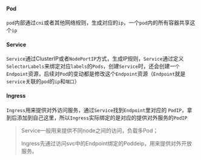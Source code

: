 #### Pod

`pod`内部通过`cni`或者其他网络规则，生成对应的`ip`，一个`pod`内的所有容器共享这个`ip`



#### Service

`Service`通过ClusterIP或者`NodePortIP`方式，生成IP规则，`Service`通过定义`SelectorLabels`来绑定对应`labels`的`Pods`，创建`Service`时，还会创建一`个Endpoint`资源，后续对`Pod`的变动都是修改这个`Endpoint`资源（`Endpoint`就是`service`关联的`pod`的`ip`和`端口`）



#### Ingress

`Ingress`用来提供对外访问服务，通过`Service`找到`Endpoint`里对应的 `PodIP`，拿到后添加到自己这里，所以`Ingress`实际绑定的是对应的提供对外服务的`PodIP`





> Service一般用来提供不同node之间的访问，负载多Pod；
>
> Ingress先通过访问svc中的Endpoint绑定的Poddeip，用来提供对外开放服务。